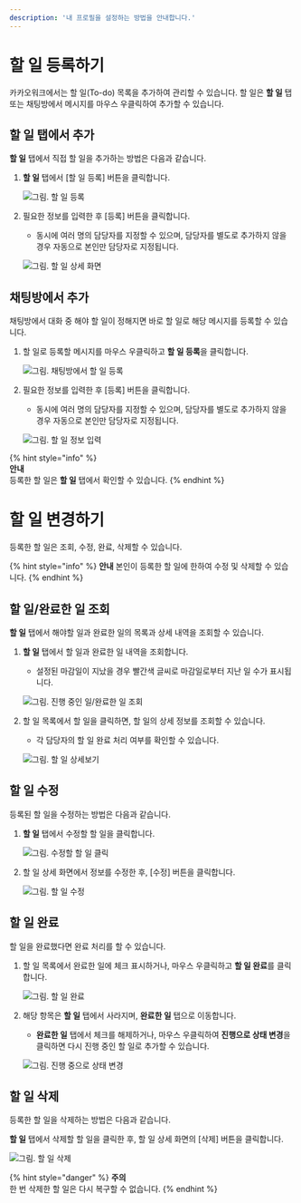 ```yaml
---
description: '내 프로필을 설정하는 방법을 안내합니다.'
---
```


# 할 일 등록하기

카카오워크에서는 할 일(To-do) 목록을 추가하여 관리할 수 있습니다. 할 일은 **할 일** 탭 또는 채팅방에서 메시지를 마우스 우클릭하여 추가할 수 있습니다. 

## 할 일 탭에서 추가
**할 일** 탭에서 직접 할 일을 추가하는 방법은 다음과 같습니다.

1. **할 일** 탭에서 [할 일 등록] 버튼을 클릭합니다. 
    
    ![그림. 할 일 등록](https://s3-us-west-2.amazonaws.com/secure.notion-static.com/4ce213b8-6ccf-4d48-9022-ad3fb3b53a76/%ED%95%A0_%EC%9D%BC_%EB%93%B1%EB%A1%9D.png)
    
2. 필요한 정보를 입력한 후 [등록] 버튼을 클릭합니다.
    - 동시에 여러 명의 담당자를 지정할 수 있으며, 담당자를 별도로 추가하지 않을 경우 자동으로 본인만 담당자로 지정됩니다.
    
    ![그림. 할 일 상세 화면](https://s3-us-west-2.amazonaws.com/secure.notion-static.com/edb2ed12-3613-4046-a268-8af292946244/%ED%95%A0_%EC%9D%BC_%EC%83%81%EC%84%B8_%ED%99%94%EB%A9%B4.png)
    

## 채팅방에서 추가

채팅방에서 대화 중 해야 할 일이 정해지면 바로 할 일로 해당 메시지를 등록할 수 있습니다.

1. 할 일로 등록할 메시지를 마우스 우클릭하고 **할 일 등록**을 클릭합니다.
    
    ![그림. 채팅방에서 할 일 등록](https://s3-us-west-2.amazonaws.com/secure.notion-static.com/f7245571-d88c-4696-ab46-e2cfdae5ddd2/%EC%B1%84%ED%8C%85%EB%B0%A9%EC%97%90%EC%84%9C_%ED%95%A0_%EC%9D%BC_%EB%93%B1%EB%A1%9D.png)
    
    
2. 필요한 정보를 입력한 후 [등록] 버튼을 클릭합니다.
    - 동시에 여러 명의 담당자를 지정할 수 있으며, 담당자를 별도로 추가하지 않을 경우 자동으로 본인만 담당자로 지정됩니다.
    
    ![그림. 할 일 정보 입력](https://s3-us-west-2.amazonaws.com/secure.notion-static.com/fe611993-35a5-4540-abf4-22fb2fc98d47/%ED%95%A0_%EC%9D%BC_%EC%A0%95%EB%B3%B4_%EC%9E%85%EB%A0%A5.png)


{% hint style="info" %}    
**안내**\
등록한 할 일은 **할 일** 탭에서 확인할 수 있습니다.
{% endhint %}

# 할 일 변경하기

등록한 할 일은 조회, 수정, 완료, 삭제할 수 있습니다.


{% hint style="info" %}
**안내**
본인이 등록한 할 일에 한하여 수정 및 삭제할 수 있습니다.
{% endhint %}


## 할 일/완료한 일 조회

**할 일** 탭에서 해야할 일과 완료한 일의 목록과 상세 내역을 조회할 수 있습니다.

1. **할 일** 탭에서 할 일과 완료한 일 내역을 조회합니다. 
    - 설정된 마감일이 지났을 경우 빨간색 글씨로 마감일로부터 지난 일 수가 표시됩니다.
    
    ![그림. 진행 중인 일/완료한 일 조회](https://s3-us-west-2.amazonaws.com/secure.notion-static.com/b1dcf676-350b-4356-a10d-5055f8c870c3/%E1%84%8B%E1%85%AA%E1%86%AB%E1%84%85%E1%85%AD_%E1%84%92%E1%85%A1%E1%86%AF_%E1%84%8B%E1%85%B5%E1%86%AF_%E1%84%8C%E1%85%A9%E1%84%92%E1%85%AC.png)
    
    
2. 할 일 목록에서 할 일을 클릭하면, 할 일의 상세 정보를 조회할 수 있습니다.
    - 각 담당자의 할 일 완료 처리 여부를 확인할 수 있습니다.
    
    ![그림. 할 일 상세보기](https://s3-us-west-2.amazonaws.com/secure.notion-static.com/59d17ebd-c2be-4664-8bdd-40971ead4421/%ED%95%A0_%EC%9D%BC_%EC%83%81%EC%84%B8%EB%B3%B4%EA%B8%B0.png)
    
    

## 할 일 수정

등록된 할 일을 수정하는 방법은 다음과 같습니다.

1. **할 일** 탭에서 수정할 할 일을 클릭합니다.
    
    ![그림. 수정할 할 일 클릭](https://s3-us-west-2.amazonaws.com/secure.notion-static.com/eefdbbec-a9ef-4a9e-a04f-7991befd11f1/%EC%88%98%EC%A0%95%ED%95%A0_%ED%95%A0_%EC%9D%BC_%ED%81%B4%EB%A6%AD.png)
    
    
2. 할 일 상세 화면에서 정보를 수정한 후, [수정] 버튼을 클릭합니다.
    
    ![그림. 할 일 수정](https://s3-us-west-2.amazonaws.com/secure.notion-static.com/71ed5175-5bfa-4f9b-b7e3-612384bf9f5c/%ED%95%A0_%EC%9D%BC_%EC%88%98%EC%A0%95.png)


## 할 일 완료

할 일을 완료했다면 완료 처리를 할 수 있습니다.

1. 할 일 목록에서 완료한 일에 체크 표시하거나, 마우스 우클릭하고 **할 일 완료**를 클릭합니다. 
    
    ![그림. 할 일 완료](https://s3-us-west-2.amazonaws.com/secure.notion-static.com/2aac7dc2-8862-461e-9777-1c143de5621c/%ED%95%A0%EC%9D%BC_%EC%99%84%EB%A3%8C.png)


1. 해당 항목은 **할 일** 탭에서 사라지며, **완료한 일** 탭으로 이동합니다.
    - **완료한 일** 탭에서 체크를 해제하거나, 마우스 우클릭하여 **진행으로 상태 변경**을 클릭하면 다시 진행 중인 할 일로 추가할 수 있습니다.
    
    ![그림. 진행 중으로 상태 변경](https://s3-us-west-2.amazonaws.com/secure.notion-static.com/92711e08-6dd2-48ad-8744-ee20444bdfd1/%EC%A7%84%ED%96%89_%EC%A4%91%EC%9C%BC%EB%A1%9C_%EC%83%81%ED%83%9C_%EB%B3%80%EA%B2%BD.png)

    
## 할 일 삭제

등록한 할 일을 삭제하는 방법은 다음과 같습니다.

**할 일** 탭에서 삭제할 할 일을 클릭한 후, 할 일 상세 화면의 [삭제] 버튼을 클릭합니다.

![그림. 할 일 삭제](https://s3-us-west-2.amazonaws.com/secure.notion-static.com/b9cb4abe-1810-4b2f-b034-dfc66bce0046/%ED%95%A0_%EC%9D%BC_%EC%82%AD%EC%A0%9C.png)


{% hint style="danger" %}
**주의**\
한 번 삭제한 할 일은 다시 복구할 수 없습니다.
{% endhint %}
